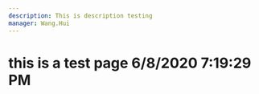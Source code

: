 ```yaml
---
description: This is description testing
manager: Wang.Hui
---
```

# this is a test page 6/8/2020 7:19:29 PM